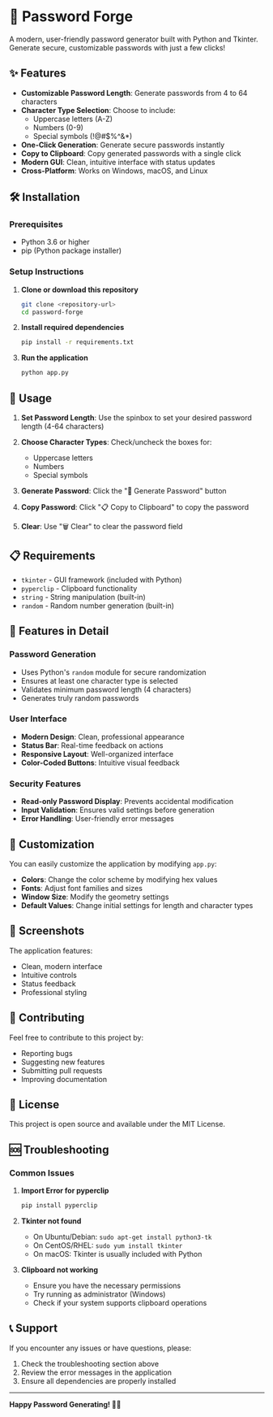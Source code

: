 # 🔐 Password Forge

A modern, user-friendly password generator built with Python and Tkinter. Generate secure, customizable passwords with just a few clicks!

## ✨ Features

- **Customizable Password Length**: Generate passwords from 4 to 64 characters
- **Character Type Selection**: Choose to include:
  - Uppercase letters (A-Z)
  - Numbers (0-9)
  - Special symbols (!@#$%^&*)
- **One-Click Generation**: Generate secure passwords instantly
- **Copy to Clipboard**: Copy generated passwords with a single click
- **Modern GUI**: Clean, intuitive interface with status updates
- **Cross-Platform**: Works on Windows, macOS, and Linux

## 🛠️ Installation

### Prerequisites
- Python 3.6 or higher
- pip (Python package installer)

### Setup Instructions

1. **Clone or download this repository**
   ```bash
   git clone <repository-url>
   cd password-forge
   ```

2. **Install required dependencies**
   ```bash
   pip install -r requirements.txt
   ```

3. **Run the application**
   ```bash
   python app.py
   ```

## 🚀 Usage

1. **Set Password Length**: Use the spinbox to set your desired password length (4-64 characters)

2. **Choose Character Types**: Check/uncheck the boxes for:
   - Uppercase letters
   - Numbers
   - Special symbols

3. **Generate Password**: Click the "🔧 Generate Password" button

4. **Copy Password**: Click "📋 Copy to Clipboard" to copy the password

5. **Clear**: Use "🗑️ Clear" to clear the password field

## 📋 Requirements

- `tkinter` - GUI framework (included with Python)
- `pyperclip` - Clipboard functionality
- `string` - String manipulation (built-in)
- `random` - Random number generation (built-in)

## 🎨 Features in Detail

### Password Generation
- Uses Python's `random` module for secure randomization
- Ensures at least one character type is selected
- Validates minimum password length (4 characters)
- Generates truly random passwords

### User Interface
- **Modern Design**: Clean, professional appearance
- **Status Bar**: Real-time feedback on actions
- **Responsive Layout**: Well-organized interface
- **Color-Coded Buttons**: Intuitive visual feedback

### Security Features
- **Read-only Password Display**: Prevents accidental modification
- **Input Validation**: Ensures valid settings before generation
- **Error Handling**: User-friendly error messages

## 🔧 Customization

You can easily customize the application by modifying `app.py`:

- **Colors**: Change the color scheme by modifying hex values
- **Fonts**: Adjust font families and sizes
- **Window Size**: Modify the geometry settings
- **Default Values**: Change initial settings for length and character types

## 📱 Screenshots

The application features:
- Clean, modern interface
- Intuitive controls
- Status feedback
- Professional styling

## 🤝 Contributing

Feel free to contribute to this project by:
- Reporting bugs
- Suggesting new features
- Submitting pull requests
- Improving documentation

## 📄 License

This project is open source and available under the MIT License.

## 🆘 Troubleshooting

### Common Issues

1. **Import Error for pyperclip**
   ```bash
   pip install pyperclip
   ```

2. **Tkinter not found**
   - On Ubuntu/Debian: `sudo apt-get install python3-tk`
   - On CentOS/RHEL: `sudo yum install tkinter`
   - On macOS: Tkinter is usually included with Python

3. **Clipboard not working**
   - Ensure you have the necessary permissions
   - Try running as administrator (Windows)
   - Check if your system supports clipboard operations

## 📞 Support

If you encounter any issues or have questions, please:
1. Check the troubleshooting section above
2. Review the error messages in the application
3. Ensure all dependencies are properly installed

---

**Happy Password Generating! 🔐✨** 